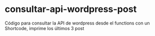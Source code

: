 # consultar-api-wordpress-post
Código para consultar la API de wordpress desde el functions con un Shortcode, imprime los últimos 3 post
